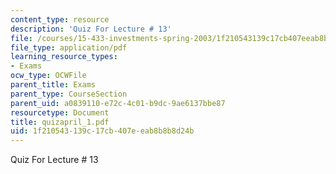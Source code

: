 ```yaml
---
content_type: resource
description: 'Quiz For Lecture # 13'
file: /courses/15-433-investments-spring-2003/1f210543139c17cb407eeab8b8b8d24b_quizapril_1.pdf
file_type: application/pdf
learning_resource_types:
- Exams
ocw_type: OCWFile
parent_title: Exams
parent_type: CourseSection
parent_uid: a0839110-e72c-4c01-b9dc-9ae6137bbe87
resourcetype: Document
title: quizapril_1.pdf
uid: 1f210543-139c-17cb-407e-eab8b8b8d24b
---
```

Quiz For Lecture # 13

